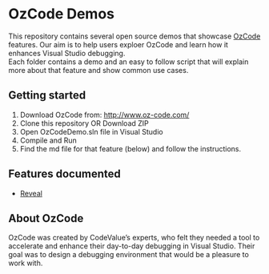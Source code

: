 ﻿# OzCode Demos
This repository contains several open source demos that showcase [OzCode][1] features. 
Our aim is to help users exploer OzCode and learn how it enhances Visual Studio debugging.  
Each folder contains a demo and an easy to follow script that will explain more about that feature and show common use cases.

## Getting started
1. Download OzCode from: http://www.oz-code.com/
2. Clone this repository OR Download ZIP
3. Open OzCodeDemo.sln file in Visual Studio
4. Compile and Run
5. Find the md file for that feature (below) and follow the instructions.
 
## Features documented
* [Reveal](OzCodeDemo/01.Reveal/README.MD)

## About OzCode
OzCode was created by CodeValue’s experts, who felt they needed a tool to accelerate and enhance their day-to-day debugging in Visual Studio. Their goal was to design a debugging environment that would be a pleasure to work with.

[1]: http://www.oz-code.com 